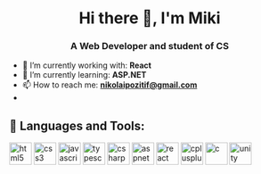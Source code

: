 <h1 align="center">Hi there 👋, I'm Miki</h1>
<h3 align="center">A Web Developer and student of CS</h3>

- 🔭 I’m currently working with: **React**
- 🌱 I’m currently learning: **ASP.NET**
- 📫 How to reach me: **nikolaipozitif@gmail.com**
- 
## 🚀 Languages and Tools:

<p align="left">
  <img src="https://img.icons8.com/color/452/html-5.png" alt="html5" width="40" height="40"/>
  <img src="https://img.icons8.com/color/452/css3.png" alt="css3" width="40" height="40"/>
  <img src="https://img.icons8.com/color/452/javascript.png" alt="javascript" width="40" height="40"/>
  <img src="https://img.icons8.com/color/452/typescript.png" alt="typescript" width="40" height="40"/>
  <img src="https://img.icons8.com/color/452/c-sharp-logo.png" alt="csharp" width="40" height="40"/>
  <img src="https://jaki-jezyk-programowania.pl/img/technologies/asp.net.png" alt="aspnet" width="40" height="40"/>
  <img src="https://img.icons8.com/color/452/react-native.png" alt="react" width="40" height="40"/>
  <img src="https://img.icons8.com/color/452/c-plus-plus-logo.png" alt="cplusplus" width="40" height="40"/>
  <img src="https://img.icons8.com/color/452/c-programming.png" alt="c" width="40" height="40"/>
  <img src="https://img.icons8.com/ios-filled/452/unity.png" alt="unity" width="40" height="40"/>
</p>

